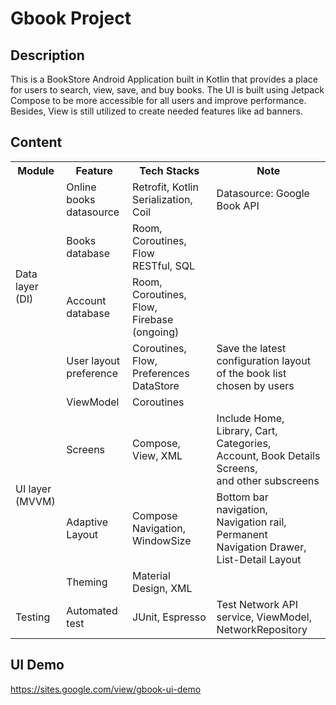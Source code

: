 <h1>Gbook Project</h1>
<h2>Description</h2>
<p>This is a BookStore Android Application built in Kotlin that provides a place for users to search, view, save, and buy books. The UI is built using Jetpack Compose to be more accessible for all users and improve performance. Besides, View is still utilized to create needed features like ad banners. </p>
<h2>Content</h2>
<table>
  <tr>
    <th>Module</th>
    <th>Feature</th>
    <th>Tech Stacks</th>
    <th>Note</th>
  </tr>
  <tr>
    <td rowspan="4">Data layer <br> (DI)</td>
    <td>Online books <br> datasource</td>
    <td>Retrofit, Kotlin Serialization, Coil</td>
    <td>Datasource: Google Book API</td>
  </tr>
  <tr>
    <td>Books <br> database</td>
    <td>Room, Coroutines, Flow <br> RESTful, SQL</td>
    <td></td>
  </tr>
  <tr>
    <td>Account <br> database</td>
    <td>Room, Coroutines, Flow, <br> Firebase (ongoing)</td>
    <td></td>
  </tr>
  <tr>
    <td>User layout <br> preference</td>
    <td>Coroutines, Flow, <br> Preferences DataStore</td>
    <td>Save the latest configuration layout <br>of the book list chosen by users</td>
  </tr>
  <tr>
    <td rowspan="4">UI layer <br> (MVVM)</td>
    <td>ViewModel</td>
    <td>Coroutines</td>
    <td></td>
  </tr>
  <tr>
    <td>Screens</td>
    <td>Compose, View, XML </td>
    <td>Include Home, Library, Cart, Categories, <br> Account, Book Details Screens, <br> and other subscreens</td>
  </tr>
  <tr>
    <td>Adaptive Layout</td>
    <td>Compose Navigation, WindowSize</td>
    <td>Bottom bar navigation, Navigation rail, <br> Permanent Navigation Drawer, <br> List-Detail Layout </td>
  </tr>
  <tr>
    <td>Theming</td>
    <td>Material Design, XML </td>
    <td></td>
  </tr>
  <tr>
    <td rowspan="1">Testing</td>
    <td>Automated test</td>
    <td>JUnit, Espresso</td>
    <td>Test Network API service, ViewModel, <br> NetworkRepository</td>
  </tr>
</table>
<h2>UI Demo</h2>
<a href="https://sites.google.com/view/gbook-ui-demo">https://sites.google.com/view/gbook-ui-demo</a>

